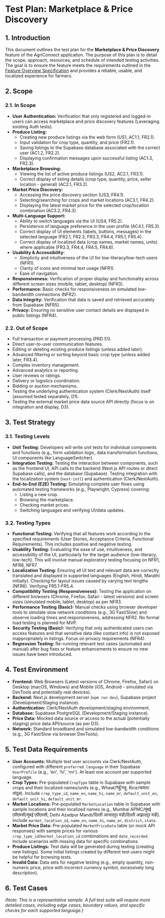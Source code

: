 # Test Plan: Marketplace & Price Discovery

## 1. Introduction

This document outlines the test plan for the **Marketplace & Price Discovery** feature of the AgriConnect application. The purpose of this plan is to detail the scope, approach, resources, and schedule of intended testing activities. The goal is to ensure the feature meets the requirements outlined in the [Feature Overview Specification](docs/specs/Marketplace_Price_Discovery_overview.md) and provides a reliable, usable, and localized experience for farmers.

## 2. Scope

### 2.1. In Scope

*   **User Authentication:** Verification that only registered and logged-in users can access marketplace and price discovery features (Leveraging existing Auth tests).
*   **Produce Listing:**
    *   Creating new produce listings via the web form (US1, AC1.1, FR2.1).
    *   Input validation for crop type, quantity, and price (FR2.1).
    *   Saving listings to the Supabase database associated with the correct user (AC1.2, FR2.2).
    *   Displaying confirmation messages upon successful listing (AC1.3, FR2.3).
*   **Marketplace Browsing:**
    *   Viewing the list of active produce listings (US2, AC2.1, FR3.1).
    *   Correct display of listing details (crop type, quantity, price, seller location - general) (AC2.1, FR3.2).
*   **Market Price Discovery:**
    *   Accessing the price discovery section (US3, FR4.1).
    *   Selecting/searching for crops and market locations (AC3.1, FR4.2).
    *   Displaying the latest market price for the selected crop/location combination (AC3.2, FR4.3).
*   **Multi-Language Support:**
    *   Ability to switch languages via the UI (US4, FR5.2).
    *   Persistence of language preference in the user profile (AC4.1, FR5.3).
    *   Correct display of UI elements (labels, buttons, messages) in the selected language (FR2.1, FR2.3, FR3.3, FR4.4, FR5.1, FR5.4).
    *   Correct display of localized data (crop names, market names, units) where applicable (FR3.3, FR4.4, FR4.5, FR4.6).
*   **Usability & Accessibility:**
    *   Simplicity and intuitiveness of the UI for low-literacy/low-tech users (NFR1).
    *   Clarity of icons and minimal text usage (NFR1).
    *   Ease of navigation.
*   **Responsiveness:** Verification of proper display and functionality across different screen sizes (mobile, tablet, desktop) (NFR3).
*   **Performance:** Basic checks for responsiveness on simulated low-bandwidth connections (NFR2).
*   **Data Integrity:** Verification that data is saved and retrieved accurately from Supabase (NFR5).
*   **Privacy:** Ensuring no sensitive user contact details are displayed in public listings (NFR4).

### 2.2. Out of Scope

*   Full transaction or payment processing (PRD 51).
*   Direct user-to-user communication features.
*   Editing or deleting existing produce listings (unless added later).
*   Advanced filtering or sorting beyond basic crop type (unless added later, FR3.4).
*   Complex inventory management.
*   Advanced analytics or reporting.
*   User reviews or ratings.
*   Delivery or logistics coordination.
*   Bidding or auction mechanisms.
*   Testing the underlying authentication system (Clerk/NextAuth) itself (assumed tested separately, D1).
*   Testing the external market price data source API directly (focus is on integration and display, D3).

## 3. Test Strategy

### 3.1. Testing Levels

*   **Unit Testing:** Developers will write unit tests for individual components and functions (e.g., form validation logic, data transformation functions, UI components like LanguageSwitcher).
*   **Integration Testing:** Testing the interaction between components, such as the frontend UI, API calls to the backend (Next.js API routes or direct Supabase calls), and the database (Supabase). Testing integration with the localization system (`next-intl`) and authentication (Clerk/NextAuth).
*   **End-to-End (E2E) Testing:** Simulating complete user flows using automated testing frameworks (e.g., Playwright, Cypress) covering:
    *   Listing a new crop.
    *   Browsing the marketplace.
    *   Checking market prices.
    *   Switching languages and verifying UI/data updates.

### 3.2. Testing Types

*   **Functional Testing:** Verifying that all features work according to the specified requirements (User Stories, Acceptance Criteria, Functional Requirements). This includes positive and negative testing.
*   **Usability Testing:** Evaluating the ease of use, intuitiveness, and accessibility of the UI, particularly for the target audience (low-literacy, low-tech). This will involve manual exploratory testing focusing on NFR1, NFR6, NFR7.
*   **Localization Testing:** Ensuring all UI text and relevant data are correctly translated and displayed in supported languages (English, Hindi, Marathi initially). Checking for layout issues caused by varying text lengths (NFR6). Verifying FR5.1-FR5.4.
*   **Compatibility Testing (Responsiveness):** Testing the application on different browsers (Chrome, Firefox, Safari - latest versions) and screen sizes (simulated mobile, tablet, desktop) as per NFR3.
*   **Performance Testing (Basic):** Manual checks using browser developer tools to simulate slow network conditions (e.g., 3G Fast/Slow) and observe loading times and responsiveness, addressing NFR2. No formal load testing is planned for MVP.
*   **Security Testing (Basic):** Verifying that only authenticated users can access features and that sensitive data (like contact info) is not exposed inappropriately in listings. Focus on privacy requirements (NFR4).
*   **Regression Testing:** Re-running relevant test cases (automated and manual) after bug fixes or feature enhancements to ensure no new issues have been introduced.

## 4. Test Environment

*   **Frontend:** Web Browsers (Latest versions of Chrome, Firefox, Safari) on Desktop (macOS, Windows) and Mobile (iOS, Android - simulated via DevTools and potentially real devices).
*   **Backend:** Next.js development server (`npm run dev`), Supabase project (Development/Staging instance).
*   **Authentication:** Clerk/NextAuth development/staging environment.
*   **Database:** Supabase PostgreSQL (Development/Staging instance).
*   **Price Data:** Mocked data source or access to the actual (potentially staging) price data API/source (as per D3).
*   **Network:** Standard broadband and simulated low-bandwidth conditions (e.g., 3G Fast/Slow via browser DevTools).

## 5. Test Data Requirements

*   **User Accounts:** Multiple test user accounts via Clerk/NextAuth, configured with different `preferred_language` in their Supabase `UserProfile` (e.g., 'en', 'hi', 'mr'). At least one account per supported language.
*   **Crop Types:** Pre-populated `CropType` table in Supabase with sample crops and their localized names/units (e.g., Wheat/गेहूँ/गहू, Rice/चावल/तांदूळ). Include `crop_type_id`, `name_en`, `name_hi`, `name_mr`, `default_unit_en`, `default_unit_hi`, `default_unit_mr`.
*   **Market Locations:** Pre-populated `MarketLocation` table in Supabase with sample locations and their localized names (e.g., Mumbai APMC/मुंबई एपीएमसी/मुंबई एपीएमसी, Delhi Azadpur Mandi/दिल्ली आजादपुर मंडी/दिल्ली आझादपूर मंडी). Include `market_location_id`, `name_en`, `name_hi`, `name_mr`, `district`, `state`.
*   **Market Price Data:** Pre-populated `MarketPriceData` table (or mock API responses) with sample prices for various `crop_type_id`/`market_location_id` combinations and `date_recorded`. Include scenarios with missing data for specific combinations.
*   **Produce Listings:** Test data will be generated during testing (creating new listings). Some initial listings created by different test users might be helpful for browsing tests.
*   **Invalid Data:** Data sets for negative testing (e.g., empty quantity, non-numeric price, price with incorrect currency symbol, excessively long description).

## 6. Test Cases

*(Note: This is a representative sample. A full test suite will require more detailed cases, including edge cases, boundary values, and specific checks for each supported language.)*

